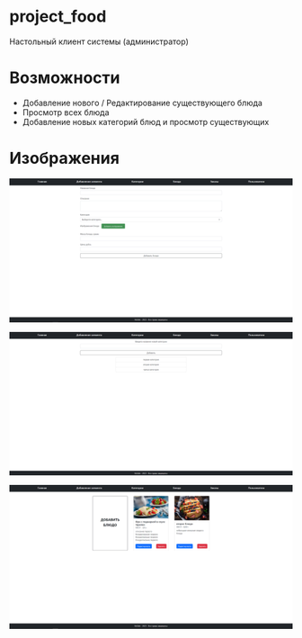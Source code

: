 # project_food

Настольный клиент системы (администратор)

# Возможности

- Добавление нового / Редактирование существующего блюда
- Просмотр всех блюда
- Добавление новых категорий блюд и просмотр существующих


# Изображения

![Добавление блюда](screen/additem.png)

![Добавление новой категории](screen/category.png)

![Все блюда](screen/food.png)